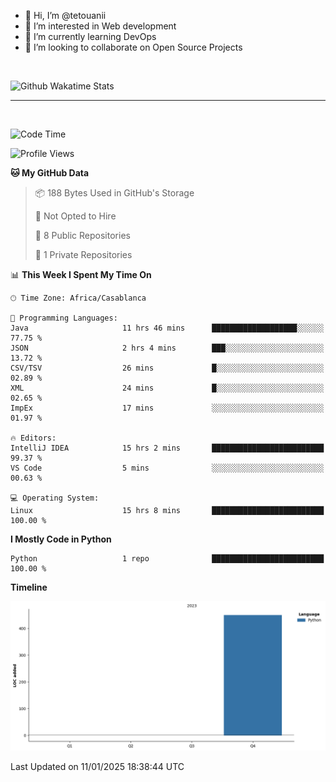 - 👋 Hi, I’m @tetouanii
- 👀 I’m interested in Web development
- 🌱 I’m currently learning DevOps
- 💞️ I’m looking to collaborate on Open Source Projects

<br/>


![Github Wakatime Stats](https://github-readme-stats.vercel.app/api/wakatime/?username=@walidbosso&layout=compact&&theme=default&link="https://www.github.com/USERNAME/") 

--- 

<br/>


  
<!--START_SECTION:waka-->
![Code Time](http://img.shields.io/badge/Code%20Time-199%20hrs%2026%20mins-blue)

![Profile Views](http://img.shields.io/badge/Profile%20Views-0-blue)

**🐱 My GitHub Data** 

> 📦 188 Bytes Used in GitHub's Storage 
 > 
> 🚫 Not Opted to Hire
 > 
> 📜 8 Public Repositories 
 > 
> 🔑 1 Private Repositories 
 > 
📊 **This Week I Spent My Time On** 

```text
🕑︎ Time Zone: Africa/Casablanca

💬 Programming Languages: 
Java                     11 hrs 46 mins      ███████████████████░░░░░░   77.75 % 
JSON                     2 hrs 4 mins        ███░░░░░░░░░░░░░░░░░░░░░░   13.72 % 
CSV/TSV                  26 mins             █░░░░░░░░░░░░░░░░░░░░░░░░   02.89 % 
XML                      24 mins             █░░░░░░░░░░░░░░░░░░░░░░░░   02.65 % 
ImpEx                    17 mins             ░░░░░░░░░░░░░░░░░░░░░░░░░   01.97 % 

🔥 Editors: 
IntelliJ IDEA            15 hrs 2 mins       █████████████████████████   99.37 % 
VS Code                  5 mins              ░░░░░░░░░░░░░░░░░░░░░░░░░   00.63 % 

💻 Operating System: 
Linux                    15 hrs 8 mins       █████████████████████████   100.00 % 
```

**I Mostly Code in Python** 

```text
Python                   1 repo              █████████████████████████   100.00 % 
```



**Timeline**

![Lines of Code chart](https://raw.githubusercontent.com/tetouanii/tetouanii/main/assets/bar_graph.png)


 Last Updated on 11/01/2025 18:38:44 UTC
<!--END_SECTION:waka-->

